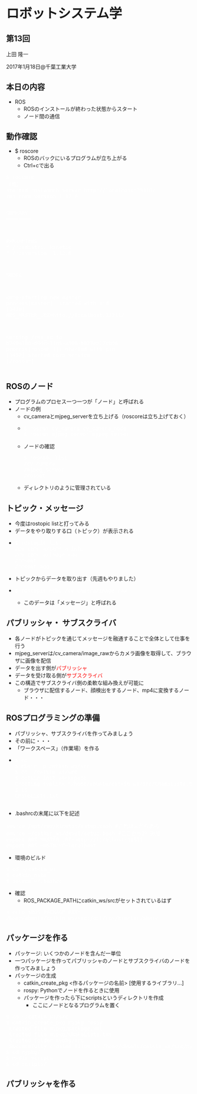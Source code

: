 <h2></h2>
<h1 style="font-size: 250%;">ロボットシステム学</h1>
<h2>第13回</h2>
上田 隆一

2017年1月18日\@千葉工業大学

<!--nextpage-->
<h2>本日の内容</h2>
<ul>
 	<li>ROS
<ul>
 	<li>ROSのインストールが終わった状態からスタート</li>
 	<li>ノード間の通信</li>
</ul>
</li>
</ul>
<h2></h2>
<!--nextpage-->
<h2>動作確認</h2>
<ul>
 	<li>$ roscore
<ul>
 	<li>ROSのバックにいるプログラムが立ち上がる</li>
 	<li>Ctrl+cで出る</li>
</ul>
</li>
</ul>
<pre><span style="color: #ffffff;">$ roscore</span>
<span style="color: #ffffff;">（略）</span>
<span style="color: #ffffff;">started roslaunch server http://localhost:39310/</span>
<span style="color: #ffffff;">ros_comm version 1.12.6</span>

<span style="color: #ffffff;">SUMMARY</span>
<span style="color: #ffffff;">========</span>

<span style="color: #ffffff;">PARAMETERS</span>
<span style="color: #ffffff;">* /rosdistro: kinetic</span>
<span style="color: #ffffff;">* /rosversion: 1.12.6</span>

<span style="color: #ffffff;">NODES</span>

<span style="color: #ffffff;">auto-starting new master</span>
<span style="color: #ffffff;">process[master]: started with pid [1439]</span>
<span style="color: #ffffff;">ROS_MASTER_URI=http://localhost:11311/</span>

<span style="color: #ffffff;">setting /run_id to b749a100-d0dc-11e5-a506-b827eb17cb96</span>
<span style="color: #ffffff;">process[rosout-1]: started with pid [1452]</span>
<span style="color: #ffffff;">started core service [/rosout]</span></pre>
<!--nextpage-->
<h2>ROSのノード</h2>
<ul>
 	<li>プログラムのプロセス一つ一つが「ノード」と呼ばれる</li>
 	<li>ノードの例
<ul>
 	<li>cv_cameraとmjpeg_serverを立ち上げる（roscoreは立ち上げておく）</li>
 	<li>
<pre class="p1"><span class="s1"><span style="color: #ffffff;">$ rosrun cv_camera cv_camera_node</span> 
</span><span class="s1"><span style="color: #ffffff;">$ rosrun mjpeg_server mjpeg_server</span> </span></pre>
</li>
 	<li>ノードの確認
<pre><span style="color: #ffffff;">$ rosnode list
<span class="s1">/cv_camera
</span><span class="s1">/mjpeg_server
</span><span class="s1">/rosout</span></span></pre>
</li>
 	<li>ディレクトリのように管理されている</li>
</ul>
</li>
</ul>
<!--nextpage-->
<h2>トピック・メッセージ</h2>
<ul>
 	<li>今度はrostopic listと打ってみる</li>
 	<li>データをやり取りする口（トピック）が表示される</li>
 	<li>
<pre class="p1"><span class="s1" style="color: #ffffff;">$ rostopic list</span>
<span class="s1" style="color: #ffffff;">/cv_camera/camera_info</span>
<span class="s1" style="color: #ffffff;">/cv_camera/image_raw</span>
<span class="s1" style="color: #ffffff;">/rosout</span>
<span class="s1" style="color: #ffffff;">/rosout_agg</span></pre>
</li>
 	<li>トピックからデータを取り出す（先週もやりました）</li>
 	<li>
<pre class="p1"><span class="s1" style="color: #ffffff;">$ rostopic echo /cv_camera/image_raw</span></pre>
<ul>
 	<li>このデータは「メッセージ」と呼ばれる</li>
</ul>
</li>
</ul>
<h2><!--nextpage--></h2>
<h2>パブリッシャ・
サブスクライバ</h2>
<ul>
 	<li>各ノードがトピックを通じてメッセージを融通することで全体として仕事を行う</li>
 	<li>mjpeg_serverは/cv_camera/image_rawからカメラ画像を取得して、ブラウザに画像を配信</li>
 	<li>データを出す側が<span style="color: #ff0000;">パブリッシャ</span></li>
 	<li>データを受け取る側が<span style="color: #ff0000;">サブスクライバ</span></li>
 	<li>この構造でサブスクライバ側の柔軟な組み換えが可能に
<ul>
 	<li>ブラウザに配信するノード、顔検出をするノード、mp4に変換するノード・・・</li>
</ul>
</li>
</ul>
<h2><!--nextpage--></h2>
<h2>ROSプログラミングの準備</h2>
<ul>
 	<li>パブリッシャ、サブスクライバを作ってみましょう</li>
 	<li>その前に・・・</li>
 	<li>「ワークスペース」（作業場）を作る</li>
 	<li>
<pre class="p1"><span style="color: #ffffff;"><span class="s1">$ cd
$ mkdir -p catkin_ws/src
</span><span class="s1">$ cd ~/catkin_ws/src
</span><span class="s1">$ catkin_init_workspace 
</span><span class="s1">Creating symlink "/home/ubuntu/catkin_ws/src/CMakeLists.txt" pointing to "/opt/ros/kinetic/share/catkin/cmake/toplevel.cmake"
</span><span class="s1">$ ls
</span><span class="s1">CMakeLists.txt</span></span></pre>
</li>
</ul>
<h2><!--nextpage--></h2>
<ul>
 	<li>.bashrcの末尾に以下を記述</li>
</ul>
<pre class="p1"><span style="color: #ffffff;"><span class="s1">source</span><span class="s2"> /opt/ros/kinetic/setup.bash #これは元からある
</span><span class="s1">source</span><span class="s2"> ~/catkin_ws/devel/setup.bash #ここから3行追加</span></span>
<span style="color: #ffffff;"><span class="s1">export</span><span class="s3"> ROS_MASTER_URI=</span><span class="s2">http://localhost:</span><span class="s4">11311</span></span>
<span style="color: #ffffff;"><span class="s1">export</span><span class="s2"> ROS_HOSTNAME=</span><span class="s5">localhost
</span></span></pre>
<ul>
 	<li>環境のビルド</li>
</ul>
<pre><span style="color: #ffffff;">$ cd ~/catkin_ws</span>
<span class="s1" style="color: #ffffff;">$ catkin_make
$ source ~/.bashrc
</span></pre>
<ul>
 	<li>確認
<ul>
 	<li>ROS_PACKAGE_PATHにcatkin_ws/srcがセットされているはず</li>
</ul>
</li>
</ul>
<pre><span style="color: #ffffff;">$ echo $ROS_PACKAGE_PATH</span>
<span class="s1" style="color: #ffffff;">/home/ubuntu/catkin_ws/src:/opt/ros/kinetic/share</span></pre>
<!--nextpage-->
<h2>パッケージを作る</h2>
<ul>
 	<li>パッケージ: いくつかのノードを含んだ一単位</li>
 	<li>一つパッケージを作ってパブリッシャのノードとサブスクライバのノードを作ってみましょう</li>
 	<li>パッケージの生成
<ul>
 	<li>catkin_create_pkg &lt;作るパッケージの名前&gt; [使用するライブラリ...]</li>
 	<li>rospy: Pythonでノードを作るときに使用</li>
 	<li>パッケージを作ったら下にscriptsというディレクトリを作成
<ul>
 	<li>ここにノードとなるプログラムを置く</li>
</ul>
</li>
</ul>
</li>
</ul>
<pre class="p1"><span style="color: #ffffff;"><span class="s1">$ cd ~/catkin_ws/src
</span>$ catkin_create_pkg mypkg rospy</span>
<span style="color: #ffffff;"> Created file mypkg/package.xml</span>
<span style="color: #ffffff;"> Created file mypkg/CMakeLists.txt</span>
<span style="color: #ffffff;"> Created folder mypkg/src</span>
<span style="color: #ffffff;"> Successfully created files in /home/ubuntu/catkin_ws/src/mypkg. Please adjust the values in package.xml.
<span class="s1">$ cd mypkg/
</span><span class="s1">$ mkdir scripts</span></span>
<span class="s1" style="color: #ffffff;">$ cd scripts/</span></pre>
<!--nextpage-->
<h2>パブリッシャを作る</h2>

